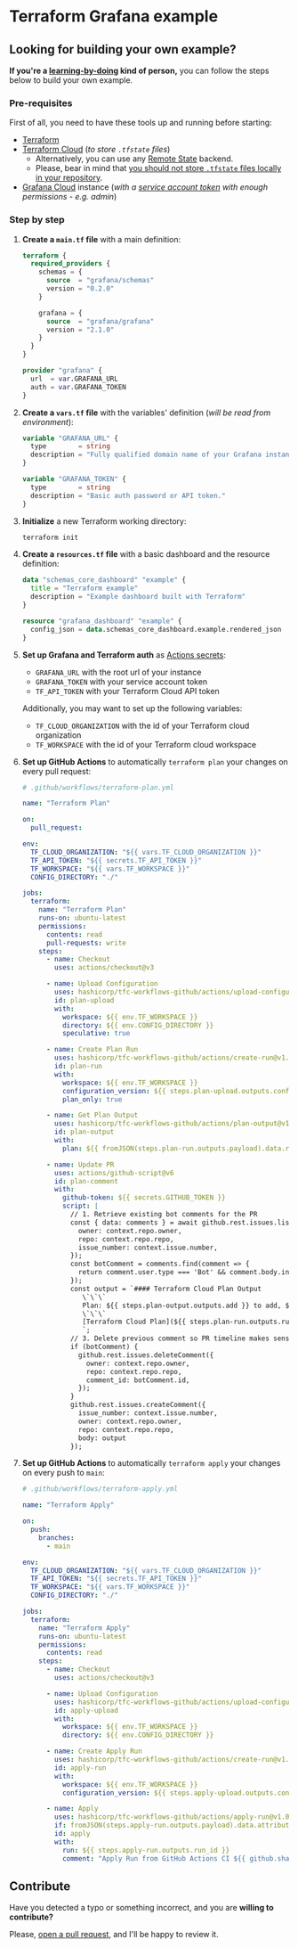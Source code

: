 # Terraform Grafana example

## Looking for building your own example?

**If you're a [learning-by-doing](https://en.wikipedia.org/wiki/Learning-by-doing) kind of person,** you can follow the steps below to build your own example.

### Pre-requisites

First of all, you need to have these tools up and running before starting:

- [Terraform](https://developer.hashicorp.com/terraform/downloads)
- [Terraform Cloud](https://developer.hashicorp.com/terraform/tutorials/automation/github-actions) (*to store `.tfstate` files*)
  - Alternatively, you can use any [Remote State](https://developer.hashicorp.com/terraform/language/state/remote) backend.
  - Please, bear in mind that [you should not store `.tfstate` files locally in your repository](https://jhooq.com/terraform-do-not-store-tfstate-in-git/).
- [Grafana Cloud](https://grafana.com/products/cloud/) instance (*with a [service account token](https://grafana.com/docs/grafana/latest/administration/service-accounts/#service-account-tokens) with enough permissions - e.g. admin*)

### Step by step

1. **Create a `main.tf` file** with a main definition:

    ```terraform
    terraform {
      required_providers {
        schemas = {
          source  = "grafana/schemas"
          version = "0.2.0"
        }

        grafana = {
          source  = "grafana/grafana"
          version = "2.1.0"
        }
      }
    }

    provider "grafana" {
      url  = var.GRAFANA_URL
      auth = var.GRAFANA_TOKEN
    }
    ```

2. **Create a `vars.tf` file** with the variables' definition (*will be read from environment*):

    ```terraform
    variable "GRAFANA_URL" {
      type        = string
      description = "Fully qualified domain name of your Grafana instance."
    }

    variable "GRAFANA_TOKEN" {
      type        = string
      description = "Basic auth password or API token."
    }
    ```

3. **Initialize** a new Terraform working directory:

    ```sh
    terraform init
    ```

4. **Create a `resources.tf` file** with a basic dashboard and the resource definition:

    ```terraform
    data "schemas_core_dashboard" "example" {
      title = "Terraform example"
      description = "Example dashboard built with Terraform"
    }

    resource "grafana_dashboard" "example" {
      config_json = data.schemas_core_dashboard.example.rendered_json
    }
    ```

5. **Set up Grafana and Terraform auth** as [Actions secrets](https://docs.github.com/en/actions/security-guides/encrypted-secrets):

   - `GRAFANA_URL` with the root url of your instance
   - `GRAFANA_TOKEN` with your service account token
   - `TF_API_TOKEN` with your Terraform Cloud API token

   Additionally, you may want to set up the following variables:

   - `TF_CLOUD_ORGANIZATION` with the id of your Terraform cloud organization
   - `TF_WORKSPACE` with the id of your Terraform cloud workspace

6. **Set up GitHub Actions** to automatically `terraform plan` your changes on every pull request:

    ```yaml
    # .github/workflows/terraform-plan.yml

    name: "Terraform Plan"

    on:
      pull_request:

    env:
      TF_CLOUD_ORGANIZATION: "${{ vars.TF_CLOUD_ORGANIZATION }}"
      TF_API_TOKEN: "${{ secrets.TF_API_TOKEN }}"
      TF_WORKSPACE: "${{ vars.TF_WORKSPACE }}"
      CONFIG_DIRECTORY: "./"

    jobs:
      terraform:
        name: "Terraform Plan"
        runs-on: ubuntu-latest
        permissions:
          contents: read
          pull-requests: write
        steps:
          - name: Checkout
            uses: actions/checkout@v3

          - name: Upload Configuration
            uses: hashicorp/tfc-workflows-github/actions/upload-configuration@v1.0.0
            id: plan-upload
            with:
              workspace: ${{ env.TF_WORKSPACE }}
              directory: ${{ env.CONFIG_DIRECTORY }}
              speculative: true

          - name: Create Plan Run
            uses: hashicorp/tfc-workflows-github/actions/create-run@v1.0.0
            id: plan-run
            with:
              workspace: ${{ env.TF_WORKSPACE }}
              configuration_version: ${{ steps.plan-upload.outputs.configuration_version_id }}
              plan_only: true

          - name: Get Plan Output
            uses: hashicorp/tfc-workflows-github/actions/plan-output@v1.0.0
            id: plan-output
            with:
              plan: ${{ fromJSON(steps.plan-run.outputs.payload).data.relationships.plan.data.id }}

          - name: Update PR
            uses: actions/github-script@v6
            id: plan-comment
            with:
              github-token: ${{ secrets.GITHUB_TOKEN }}
              script: |
                // 1. Retrieve existing bot comments for the PR
                const { data: comments } = await github.rest.issues.listComments({
                  owner: context.repo.owner,
                  repo: context.repo.repo,
                  issue_number: context.issue.number,
                });
                const botComment = comments.find(comment => {
                  return comment.user.type === 'Bot' && comment.body.includes('Terraform Cloud Plan Output')
                });
                const output = `#### Terraform Cloud Plan Output
                   \`\`\`
                   Plan: ${{ steps.plan-output.outputs.add }} to add, ${{ steps.plan-output.outputs.change }} to change, ${{ steps.plan-output.outputs.destroy }} to destroy.
                   \`\`\`
                   [Terraform Cloud Plan](${{ steps.plan-run.outputs.run_link }})
                   `;
                // 3. Delete previous comment so PR timeline makes sense
                if (botComment) {
                  github.rest.issues.deleteComment({
                    owner: context.repo.owner,
                    repo: context.repo.repo,
                    comment_id: botComment.id,
                  });
                }
                github.rest.issues.createComment({
                  issue_number: context.issue.number,
                  owner: context.repo.owner,
                  repo: context.repo.repo,
                  body: output
                });
    ```

7. **Set up GitHub Actions** to automatically `terraform apply` your changes on every push to `main`:

    ```yaml
    # .github/workflows/terraform-apply.yml

    name: "Terraform Apply"

    on:
      push:
        branches:
          - main

    env:
      TF_CLOUD_ORGANIZATION: "${{ vars.TF_CLOUD_ORGANIZATION }}"
      TF_API_TOKEN: "${{ secrets.TF_API_TOKEN }}"
      TF_WORKSPACE: "${{ vars.TF_WORKSPACE }}"
      CONFIG_DIRECTORY: "./"

    jobs:
      terraform:
        name: "Terraform Apply"
        runs-on: ubuntu-latest
        permissions:
          contents: read
        steps:
          - name: Checkout
            uses: actions/checkout@v3

          - name: Upload Configuration
            uses: hashicorp/tfc-workflows-github/actions/upload-configuration@v1.0.0
            id: apply-upload
            with:
              workspace: ${{ env.TF_WORKSPACE }}
              directory: ${{ env.CONFIG_DIRECTORY }}

          - name: Create Apply Run
            uses: hashicorp/tfc-workflows-github/actions/create-run@v1.0.0
            id: apply-run
            with:
              workspace: ${{ env.TF_WORKSPACE }}
              configuration_version: ${{ steps.apply-upload.outputs.configuration_version_id }}

          - name: Apply
            uses: hashicorp/tfc-workflows-github/actions/apply-run@v1.0.0
            if: fromJSON(steps.apply-run.outputs.payload).data.attributes.actions.IsConfirmable
            id: apply
            with:
              run: ${{ steps.apply-run.outputs.run_id }}
              comment: "Apply Run from GitHub Actions CI ${{ github.sha }}"
    ```

## Contribute

Have you detected a typo or something incorrect, and you are **willing to contribute?**

Please, [open a pull request](https://github.com/joanlopez/terraform-grafana-example/compare), and I'll be happy to review it.